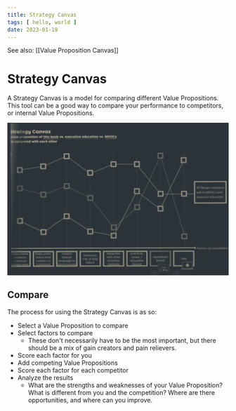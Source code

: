 ```yaml
---
title: Strategy Canvas
tags: [ hello, world ]
date: 2023-01-19
---
```


See also: [[Value Proposition Canvas]]

# Strategy Canvas
A Strategy Canvas is a model for comparing different Value Propositions. This tool can be a good way to compare your performance to competitors, or internal Value Propositions.

![](img/pasted_img_20230119123140.png)

## Compare 
The process for using the Strategy Canvas is as so:

- Select a Value Proposition to compare
- Select factors to compare
  - These don't necessarily have to be the most important, but there should be a mix of gain creators and pain relievers.
- Score each factor for you
- Add competing Value Propositions
- Score each factor for each competitor
- Analyze the results
  - What are the strengths and weaknesses of your Value Proposition? What is different from you and the competition? Where are there opportunities, and where can you improve.

